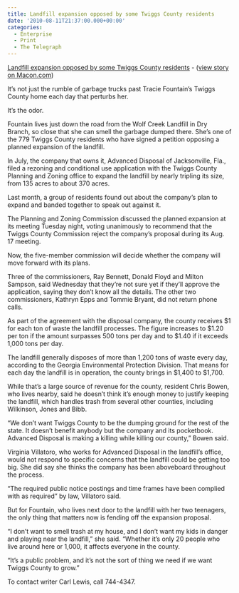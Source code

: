 ```yaml
---
title: Landfill expansion opposed by some Twiggs County residents
date: '2010-08-11T21:37:00.000+00:00'
categories:
  - Enterprise
  - Print
  - The Telegraph
---
```


<a href="http://www.macon.com/2010/08/12/1226373/residents-seek-to-scrap-expansion.html">Landfill expansion opposed by some Twiggs County residents</a> - (<a href="http://www.macon.com/2010/08/12/1226373/residents-seek-to-scrap-expansion.html">view story on Macon.com</a>)


It’s not just the rumble of garbage trucks past Tracie Fountain’s Twiggs County home each day that perturbs her.

It’s the odor.

Fountain lives just down the road from the Wolf Creek Landfill in Dry Branch, so close that she can smell the garbage dumped there. She’s one of the 779 Twiggs County residents who have signed a petition opposing a planned expansion of the landfill.<!--more-->

In July, the company that owns it, Advanced Disposal of Jacksonville, Fla., filed a rezoning and conditional use application with the Twiggs County Planning and Zoning office to expand the landfill by nearly tripling its size, from 135 acres to about 370 acres.

Last month, a group of residents found out about the company’s plan to expand and banded together to speak out against it.

The Planning and Zoning Commission discussed the planned expansion at its meeting Tuesday night, voting unanimously to recommend that the Twiggs County Commission reject the company’s proposal during its Aug. 17 meeting.

Now, the five-member commission will decide whether the company will move forward with its plans.

Three of the commissioners, Ray Bennett, Donald Floyd and Milton Sampson, said Wednesday that they’re not sure yet if they’ll approve the application, saying they don’t know all the details. The other two commissioners, Kathryn Epps and Tommie Bryant, did not return phone calls.

As part of the agreement with the disposal company, the county receives $1 for each ton of waste the landfill processes. The figure increases to $1.20 per ton if the amount surpasses 500 tons per day and to $1.40 if it exceeds 1,000 tons per day.

The landfill generally disposes of more than 1,200 tons of waste every day, according to the Georgia Environmental Protection Division. That means for each day the landfill is in operation, the county brings in $1,400 to $1,700.

While that’s a large source of revenue for the county, resident Chris Bowen, who lives nearby, said he doesn’t think it’s enough money to justify keeping the landfill, which handles trash from several other counties, including Wilkinson, Jones and Bibb.

“We don’t want Twiggs County to be the dumping ground for the rest of the state. It doesn’t benefit anybody but the company and its pocketbook. Advanced Disposal is making a killing while killing our county,” Bowen said.

Virginia Villatoro, who works for Advanced Disposal in the landfill’s office, would not respond to specific concerns that the landfill could be getting too big. She did say she thinks the company has been aboveboard throughout the process.

“The required public notice postings and time frames have been complied with as required” by law, Villatoro said.

But for Fountain, who lives next door to the landfill with her two teenagers, the only thing that matters now is fending off the expansion proposal.

“I don’t want to smell trash at my house, and I don’t want my kids in danger and playing near the landfill,” she said. “Whether it’s only 20 people who live around here or 1,000, it affects everyone in the county.

“It’s a public problem, and it’s not the sort of thing we need if we want Twiggs County to grow.”

To contact writer Carl Lewis, call 744-4347.

